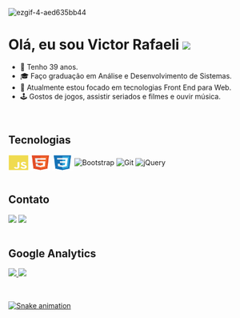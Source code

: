 ![ezgif-4-aed635bb44](https://user-images.githubusercontent.com/52006543/156824377-5b0a1aaf-dd8c-4cc0-84bb-f1bf5404ee7c.gif)

<h1 align="left">Olá, eu sou Victor Rafaeli  <img src="https://user-images.githubusercontent.com/52006543/156830488-3417eead-9df9-4255-9f31-5ef40ebfbd46.gif" width="30px"></h1>
<ul>
 <li>💪 Tenho 39 anos.</li>
 <li>🎓 Faço graduação em Análise e Desenvolvimento de Sistemas.</li>
 <li>🌱 Atualmente estou focado em tecnologias Front End para Web.</li>
 <li>🕹️ Gostos de jogos, assistir seriados e filmes e ouvir música.</li>
</ul>
</br>

<h2>Tecnologias</h2>
<div style="display: inline_block">
  <img align="center" alt="Javascript" height="30" width="40" src="https://raw.githubusercontent.com/devicons/devicon/master/icons/javascript/javascript-plain.svg">
  <img align="center" alt="HTML" height="30" width="40" src="https://raw.githubusercontent.com/devicons/devicon/master/icons/html5/html5-original.svg">
  <img align="center" alt="CSS" height="30" width="40" src="https://raw.githubusercontent.com/devicons/devicon/master/icons/css3/css3-original.svg">
  <img align="center" alt="Bootstrap" height="30" width="40" src="https://cdn.jsdelivr.net/gh/devicons/devicon/icons/bootstrap/bootstrap-plain.svg" />
  <img align="center" alt="Git" height="30" width="40" src="https://cdn.jsdelivr.net/gh/devicons/devicon/icons/git/git-original.svg" />
  <img align="center" alt="jQuery" height="30" width="40" src="https://cdn.jsdelivr.net/gh/devicons/devicon/icons/jquery/jquery-plain-wordmark.svg" />
</div>
</br>

<h2>Contato</h2>
<div>
  <a href = "mailto:victor.srafaeli@gmail.com"><img src="https://img.shields.io/badge/-Gmail-%23333?style=for-the-badge&logo=gmail&logoColor=white" target="_blank"></a>
  <a href="https://www.linkedin.com/in/victor-rafaeli/" target="_blank"><img src="https://img.shields.io/badge/-LinkedIn-%230077B5?style=for-the-badge&logo=linkedin&logoColor=white" target="_blank"></a> 
 </div>
 </br>

<h2>Google Analytics</h2>
 
<div align="left">
  <a href="https://github.com/VictorRafaeli">
  <img height="167em" src="https://github-readme-stats.vercel.app/api?username=VictorRafaeli&show_icons=true&theme=tokyonight&include_all_commits=true&count_private=true"/>
  <img height="167em" src="https://github-readme-stats.vercel.app/api/top-langs/?username=VictorRafaeli&layout=compact&langs_count=7&theme=tokyonight"/>
</div>
</br>
 
 ##
    
<div>
 
  ![Snake animation](https://github.com/VictorRafaeli/VictorRafaeli/blob/output/github-contribution-grid-snake.svg)
</div>
    
